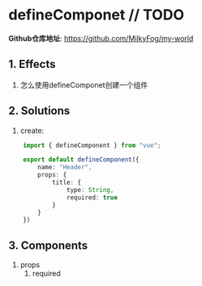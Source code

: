 # defineComponet // TODO

**Github仓库地址**: <https://github.com/MilkyFog/my-world>

## 1. **Effects**

1. 怎么使用defineComponet创建一个组件

## 2. **Solutions**

1. create:

```typescript
    import { defineComponent } from "vue";

    export default defineComponent({
        name: "Header",
        props: {
            title: {
                type: String,
                required: true
            }
        }
    })
```

## 3. **Components**

1. props
   1. required
